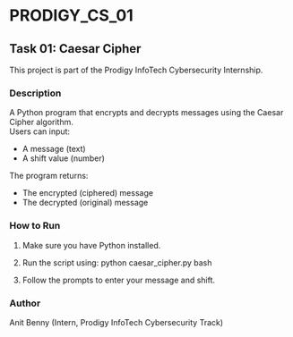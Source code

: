 # PRODIGY_CS_01

## Task 01: Caesar Cipher

This project is part of the Prodigy InfoTech Cybersecurity Internship.

### Description

A Python program that encrypts and decrypts messages using the Caesar Cipher algorithm.  
Users can input:
- A message (text)
- A shift value (number)

The program returns:
- The encrypted (ciphered) message
- The decrypted (original) message

### How to Run

1. Make sure you have Python installed.
2. Run the script using:
python caesar_cipher.py
bash

4. Follow the prompts to enter your message and shift.

### Author

Anit Benny (Intern, Prodigy InfoTech Cybersecurity Track)
